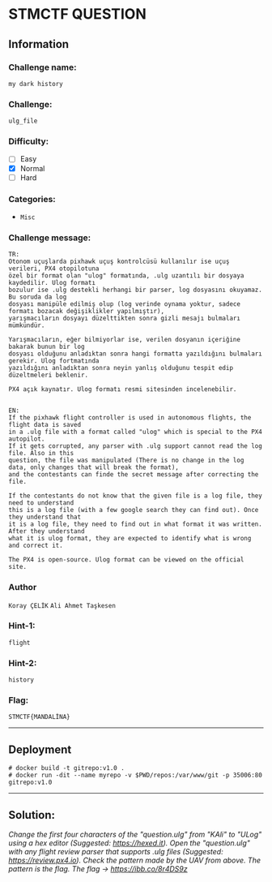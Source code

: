 # STMCTF QUESTION

## Information
### Challenge name: 

`my dark history`

### Challenge:

`ulg_file`

### Difficulty:
- [ ] Easy
- [x] Normal
- [ ] Hard

### Categories:
 - `Misc`

### Challenge message:
```
TR:
Otonom uçuşlarda pixhawk uçuş kontrolcüsü kullanılır ise uçuş verileri, PX4 otopilotuna
özel bir format olan "ulog" formatında, .ulg uzantılı bir dosyaya kaydedilir. Ulog formatı
bozulur ise .ulg destekli herhangi bir parser, log dosyasını okuyamaz. Bu soruda da log
dosyası manipüle edilmiş olup (log verinde oynama yoktur, sadece formatı bozacak değişiklikler yapılmıştır),
yarışmacıların dosyayı düzelttikten sonra gizli mesajı bulmaları mümkündür.

Yarışmacıların, eğer bilmiyorlar ise, verilen dosyanın içeriğine bakarak bunun bir log
dosyası olduğunu anladıktan sonra hangi formatta yazıldığını bulmaları gerekir. Ulog fortmatında
yazıldığını anladıktan sonra neyin yanlış olduğunu tespit edip düzeltmeleri beklenir.

PX4 açık kaynatır. Ulog formatı resmi sitesinden incelenebilir.


EN:
If the pixhawk flight controller is used in autonomous flights, the flight data is saved
in a .ulg file with a format called "ulog" which is special to the PX4 autopilot.
If it gets corrupted, any parser with .ulg support cannot read the log file. Also in this
question, the file was manipulated (There is no change in the log data, only changes that will break the format),
and the contestants can finde the secret message after correcting the file.

If the contestants do not know that the given file is a log file, they need to understand
this is a log file (with a few google search they can find out). Once they understand that
it is a log file, they need to find out in what format it was written. After they understand
what it is ulog format, they are expected to identify what is wrong and correct it.

The PX4 is open-source. Ulog format can be viewed on the official site.
```

### Author
`Koray ÇELİK`
`Ali Ahmet Taşkesen`

### Hint-1: 
`flight`

### Hint-2: 
`history`

### Flag:
`STMCTF{MANDALİNA}`

---

## Deployment

	# docker build -t gitrepo:v1.0 .
	# docker run -dit --name myrepo -v $PWD/repos:/var/www/git -p 35006:80 gitrepo:v1.0

---

## Solution:

*Change the first four characters of the "question.ulg" from "KAli" to "ULog" using a hex editor (Suggested: https://hexed.it).*
*Open the "question.ulg" with any flight review parser that supports .ulg files (Suggested: https://review.px4.io).*
*Check the pattern made by the UAV from above.*
*The pattern is the flag.*
*The flag -> https://ibb.co/8r4DS9z*